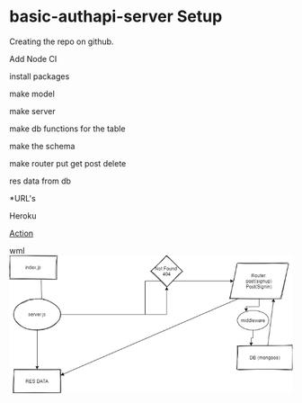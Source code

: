 # basic-authapi-server Setup


Creating the repo on github.

Add Node CI

install packages

make model

make server

make db functions for the table

make the schema

make router put get post delete

res data from db

*URL's

Heroku 

[Action](https://github.com/ayoubkandah/data-structures-and-algorithms/actions)



wml
![aaa](./asset/lab06.png)
